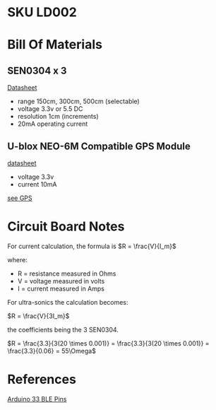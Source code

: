 # SKU LD002


# Bill Of Materials

## SEN0304 x 3
[Datasheet](https://www.mouser.com/pdfDocs/ProductOverview_DFRobot_SEN0304.pdf)

- range  150cm, 300cm, 500cm (selectable)
- voltage 3.3v or 5.5 DC
- resolution 1cm (increments)
- 20mA operating current

## U-blox NEO-6M Compatible GPS Module

[datasheet](https://content.u-blox.com/sites/default/files/products/documents/NEO-6_DataSheet_%28GPS.G6-HW-09005%29.pdf)

- voltage 3.3v
- current 10mA

[see GPS](gps.md)


# Circuit Board Notes

For current calculation, the formula is $R = \frac{V}{I_m}$

where:
- R = resistance measured in Ohms
- V = voltage measured in volts
- I = current measured in Amps

For ultra-sonics the calculation becomes:

$R = \frac{V}{3I_m}$

the coefficients being the 3 SEN0304.

$R = \frac{3.3}{3(20 \times 0.001)} = \frac{3.3}{3(20 \times 0.001)} = \frac{3.3}{0.06} = 55\Omega$ 

# References

[Arduino 33 BLE Pins](https://axodyne.com/2020/06/arduino-33-ble-pins/)